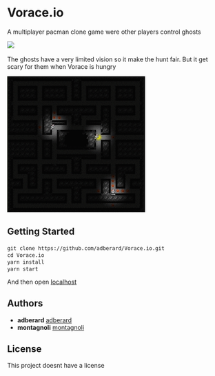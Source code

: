 # Vorace.io

A multiplayer pacman clone game were other players control ghosts

![](vorace.gif)

The ghosts have a very limited vision so it make the hunt fair. But it get scary for them when Vorace is hungry

![](ghost.gif)

## Getting Started
```
git clone https://github.com/adberard/Vorace.io.git
cd Vorace.io
yarn install
yarn start
```

And then open [localhost](http://localhost:3000/)

## Authors

* **adberard** [adberard](https://github.com/adberard)
* **montagnoli** [montagnoli](https://github.com/montagnoli)


## License

This project doesnt have a license
